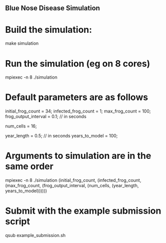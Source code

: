 Blue Nose Disease Simulation
----------------------------

# Build the simulation:
make simulation

# Run the simulation (eg on 8 cores)
mpiexec -n 8 ./simulation

# Default parameters are as follows
initial_frog_count = 34;
infected_frog_count = 1;
max_frog_count = 100;
frog_output_interval = 0.1; // in seconds

num_cells = 16;

year_length = 0.5; // in seconds
years_to_model = 100;


# Arguments to simulation are in the same order
mpiexec -n 8 ./simulation (initial_frog_count, (infected_frog_count, (max_frog_count, (frog_output_interval, (num_cells, (year_length, years_to_model))))))


# Submit with the example submission script
qsub example_submission.sh
